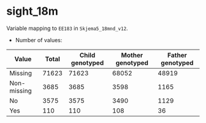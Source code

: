 # sight_18m
Variable mapping to `EE183` in `Skjema5_18mnd_v12`.
- Number of values:

| Value | Total | Child genotyped | Mother genotyped | Father genotyped |
| ----- | ----- | --------------- | ---------------- | ---------------- |
| Missing | 71623 | 71623 | 68052 | 48919 |
| Non-missing | 3685 | 3685 | 3598 | 1165 |
| No | 3575 | 3575 | 3490 |1129 |
| Yes | 110 | 110 | 108 |36 |



